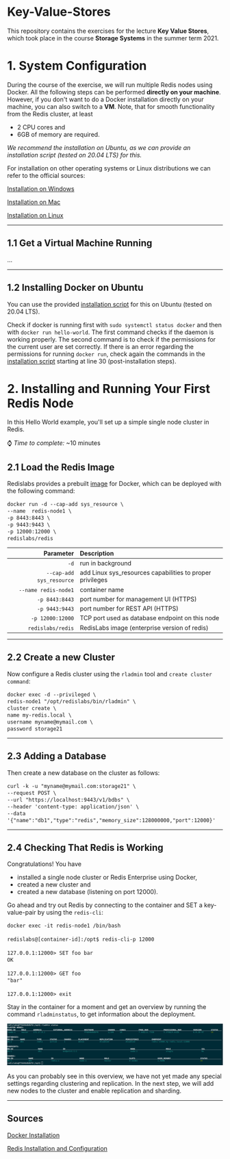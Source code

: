 # Key-Value-Stores
This repository contains the exercises for the lecture **Key Value Stores**, which took place in the course **Storage Systems** in the summer term 2021.

# 1. System Configuration
During the course of the exercise, we will run multiple Redis nodes using Docker. All the following steps can be performed **directly on your machine**. However, if you don't want to do a Docker installation directly on your machine, you can also switch to a **VM**. Note, that for smooth functionality from the Redis cluster, at least 
- 2 CPU cores and 
- 6GB of memory are required.

*We recommend the installation on Ubuntu, as we can provide an installation script (tested on 20.04 LTS) for this.*

For installation on other operating systems or Linux distributions we can refer to the official sources:

[Installation on Windows](https://docs.docker.com/docker-for-windows/install/)

[Installation on Mac](https://docs.docker.com/docker-for-mac/install/)

[Installation on Linux](https://docs.docker.com/engine/install/)

---

## 1.1 Get a Virtual Machine Running
...

---

## 1.2 Installing Docker on Ubuntu
 You can use the provided [installation script](https://github.com/mikeptrsn/key-value-stores/blob/main/docker_install.sh) for this on Ubuntu (tested on 20.04 LTS).

Check if docker is running first with `sudo systemctl status docker` and then with `docker run hello-world`. The first command checks if the daemon is working properly. The second command is to check if the permissions for the current user are set correctly. If there is an error regarding the permissions for running `docker run`, check again the commands in the [installation script](https://github.com/mikeptrsn/key-value-stores/blob/main/docker_install.sh) starting at line 30 (post-installation steps).

# 2. Installing and Running Your First Redis Node
In this Hello World example, you'll set up a simple single node cluster in Redis.

:watch: *Time to complete:* ~10 minutes
## 2.1 Load the Redis Image
Redislabs provides a prebuilt [image](https://registry.hub.docker.com/r/redislabs/redis) for Docker, which can be deployed with the following command:
```
docker run -d --cap-add sys_resource \
--name  redis-node1 \
-p 8443:8443 \
-p 9443:9443 \
-p 12000:12000 \
redislabs/redis
```

| Parameter | Description |
| --------: | :---------- |
| `-d`      | run in background|
|`--cap-add sys_resource`| add Linux sys_resources capabilities to proper privileges |
| `--name redis-node1`| container name |
| `-p 8443:8443` | port number for management UI (HTTPS)|
| `-p 9443:9443` | port number for REST API (HTTPS) |
| `-p 12000:12000` | TCP port used as database endpoint on this node |
| `redislabs/redis` | RedisLabs image (enterprise version of redis) |

---

## 2.2 Create a new Cluster
Now configure a Redis cluster using the `rladmin` tool and `create cluster command`:

```
docker exec -d --privileged \
redis-node1 "/opt/redislabs/bin/rladmin" \
cluster create \
name my-redis.local \
username myname@mymail.com \
password storage21
```
---

## 2.3 Adding a Database
Then create a new database on the cluster as follows:
```
curl -k -u "myname@mymail.com:storage21" \
--request POST \
--url "https://localhost:9443/v1/bdbs" \
--header 'content-type: application/json' \
--data '{"name":"db1","type":"redis","memory_size":128000000,"port":12000}'
``` 
---

## 2.4 Checking That Redis is Working

Congratulations! You have
- installed a single node cluster or Redis Enterprise using Docker,
- created a new cluster and
- created a new database (listening on port 12000).

Go ahead and try out Redis by connecting to the container and SET a key-value-pair by using the `redis-cli`:

```
docker exec -it redis-node1 /bin/bash

redislabs@[container-id]:/opt$ redis-cli-p 12000

127.0.0.1:12000> SET foo bar
OK

127.0.0.1:12000> GET foo
"bar"

127.0.0.1:12000> exit
```

Stay in the container for a moment and get an overview by running the command `rladminstatus`, to get information about the deployment.

![rladminstatus](./images/rladminstatus_0.png "rladminstatus")

As you can probably see in this overview, we have not yet made any special settings regarding clustering and replication. In the next step, we will add new nodes to the cluster and enable replication and sharding.

---




## Sources

[Docker Installation](https://www.digitalocean.com/community/tutorials/how-to-install-and-use-docker-on-ubuntu-20-04)

[Redis Installation and Configuration](http://tgrall.github.io/blog/2019/09/05/multi-nodes-redis-cluster-with-docker/)
